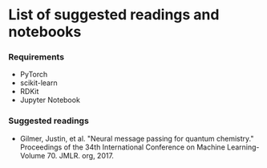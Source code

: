 # List of suggested readings and notebooks

### Requirements
* PyTorch
* scikit-learn
* RDKit
* Jupyter Notebook

### Suggested readings
* Gilmer, Justin, et al. "Neural message passing for quantum chemistry." Proceedings of the 34th International Conference on Machine Learning-Volume 70. JMLR. org, 2017.
